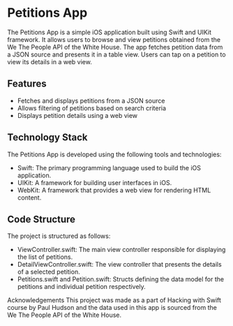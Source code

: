 # Petitions App
The Petitions App is a simple iOS application built using Swift and UIKit framework. It allows users to browse and view petitions obtained from the We The People API of the White House. The app fetches petition data from a JSON source and presents it in a table view. Users can tap on a petition to view its details in a web view.

## Features
- Fetches and displays petitions from a JSON source
- Allows filtering of petitions based on search criteria
- Displays petition details using a web view

## Technology Stack
 The Petitions App is developed using the following tools and technologies:

- Swift: The primary programming language used to build the iOS application.
- UIKit: A framework for building user interfaces in iOS.
- WebKit: A framework that provides a web view for rendering HTML content.


## Code Structure
The project is structured as follows:

- ViewController.swift: The main view controller responsible for displaying the list of petitions.
- DetailViewController.swift: The view controller that presents the details of a selected petition.
- Petitions.swift and Petition.swift: Structs defining the data model for the petitions and individual petition respectively.



Acknowledgements
This project was made as a part of Hacking with Swift course by Paul Hudson and the data used in this app is sourced from the We The People API of the White House.

